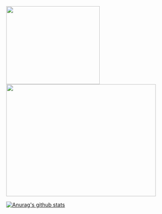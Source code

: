 

<img src="https://i.imgur.com/WAtGNF6.png" width="250" height="209"/>

<img src="https://i.imgur.com/d9ulNUe.gif" width="400" height="300"/>

[![Anurag's github stats](https://github-readme-stats.vercel.app/api?username=Adriano-js)](https://github.com/anuraghazra/github-readme-stats)
